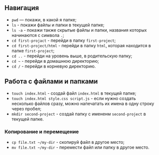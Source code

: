 ## Навигация

- `pwd` — покажи, в какой я папке;
- `ls` - покажи файлы и папки в текущей папке;
- `ls -a` - покажи также скрытые файлы и папки, названия которых начинаются с символа `.`;
- `cd first-projact` - перейди в папку `first-project`;
- `cd first-project/html` - перейди в папку `html`, которая находится в папке `first-project`;
- `cd ..` - перейди на уровень выше, в родительскую папку;
- `cd ~` - перейди в домашнюю директорию;
- `cd /` - перейди в корневую директорию.


## Работа с файлами и папками

- `touch index.html` - создай файл `index.html` в текущей папке;
- `touch index.html style.css script.js` - если нужно создать несколько файлов сразу, можно напечатать их имена в одну строку через пробел; 
- `mkdir second-project` - создай папку с имененм `second-project` в текущей папке.


### Копирование и перемещение

- `cp file.txt ~/my-dir` - скопируй файл в другое место;
- `mv file.txt ~/my-dir` - перемести файл или папку в другое место. 
